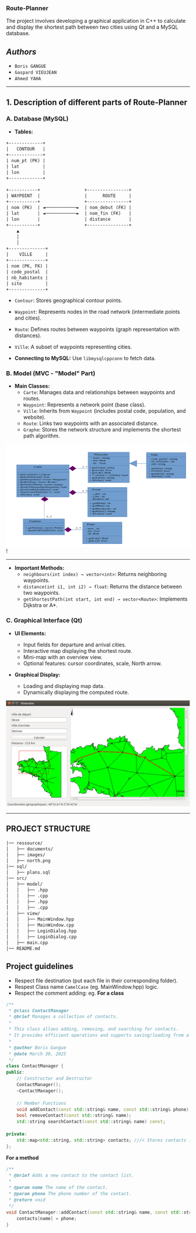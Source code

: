 ### **Route-Planner**  

The project involves developing a graphical application in C++ to calculate and display the shortest path between two cities using Qt and a MySQL database. 

## *Authors*
- `Boris GANGUE`
- `Gaspard VIEUJEAN`
- `Ahmed YAHA`

---

## **1. Description of different parts of Route-Planner**  

### **A. Database (MySQL)**  
- **Tables:**  
```shell
+-------------+
|   CONTOUR   |
+-------------+
| num_pt (PK) |
| lat         |
| lon         |
+-------------+

+-----------+                 +----------------+
| WAYPOINT  |                 |      ROUTE     |
+-----------+                 +----------------+
| nom (PK)  | ◄────────────►  | nom_debut (FK) |
| lat       | ◄────────────►  | nom_fin (FK)   |
| lon       |                 | distance       |
+-----------+                 +----------------+
    ▲                
    │               
    │               
+--------------+           
|    VILLE     |           
+--------------+         
| nom (PK, FK) |
| code_postal  |
| nb_habitants |
| site         |
+--------------+
```

- `Contour`: Stores geographical contour points.  
- `Waypoint`: Represents nodes in the road network (intermediate points and cities).  
- `Route`: Defines routes between waypoints (graph representation with distances).  
- `Ville`: A subset of waypoints representing cities.  


- **Connecting to MySQL:** Use `libmysqlcppconn` to fetch data.  

### **B. Model (MVC - "Model" Part)**  
- **Main Classes:**  
  - `Carte`: Manages data and relationships between waypoints and routes.  
  - `Waypoint`: Represents a network point (base class).  
  - `Ville`: Inherits from `Waypoint` (includes postal code, population, and website).  
  - `Route`: Links two waypoints with an associated distance.  
  - `Graphe`: Stores the network structure and implements the shortest path algorithm.  

![class-MVC](<ressource/images/class-mvc.png>)!

---

- **Important Methods:**  
  - `neighbours(int index) → vector<int>`: Returns neighboring waypoints.  
  - `distance(int i1, int i2) → float`: Returns the distance between two waypoints.  
  - `getShortestPath(int start, int end) → vector<Route>`: Implements Dijkstra or A*.  

### **C. Graphical Interface (Qt)**  
- **UI Elements:**  
  - Input fields for departure and arrival cities.  
  - Interactive map displaying the shortest route.  
  - Mini-map with an overview view.  
  - Optional features: cursor coordinates, scale, North arrow.  

- **Graphical Display:**  
  - Loading and displaying map data.  
  - Dynamically displaying the computed route.  

![alt text](<ressource/images/route-planner.png>)

---

## **PROJECT STRUCTURE**

```
|── ressource/
│   ├── documents/
│   ├── images/
│   ├── north.png
│── sql/
│   ├── plans.sql
│── src/
│   ├── model/
│   │   ├── .hpp
│   │   ├── .cpp
│   │   ├── .hpp
│   │   ├── .cpp
│   ├── view/
│   │   ├── MainWindow.hpp
│   │   ├── MainWindow.cpp
│   │   ├── LoginDialog.hpp
│   │   ├── LoginDialog.cpp
│   ├── main.cpp
│── README.md
```

## **Project guidelines** 
- Respect file destination (put each file in their corresponding folder).
- Respest Class name `CamelCase` (eg. MainWindow.hpp) logic.
- Respect the comment adding:
eg.
**For a class**
```cpp
/**
 * @class ContactManager
 * @brief Manages a collection of contacts.
 *
 * This class allows adding, removing, and searching for contacts.
 * It provides efficient operations and supports saving/loading from a file.
 *
 * @author Boris Gangue
 * @date March 30, 2025
 */
class ContactManager {
public:
    // Constructor and Destructor
    ContactManager();
    ~ContactManager();

    // Member Functions
    void addContact(const std::string& name, const std::string& phone);
    bool removeContact(const std::string& name);
    std::string searchContact(const std::string& name) const;

private:
    std::map<std::string, std::string> contacts; ///< Stores contacts in a name-phone mapping.
};
```

**For a method**
```cpp
/**
 * @brief Adds a new contact to the contact list.
 * 
 * @param name The name of the contact.
 * @param phone The phone number of the contact.
 * @return void
 */
void ContactManager::addContact(const std::string& name, const std::string& phone) {
    contacts[name] = phone;
}
```
